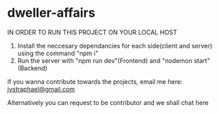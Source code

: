 # dweller-affairs

IN ORDER TO RUN THIS PROJECT ON YOUR LOCAL HOST
1. Install the neccesary dependancies for each side(client and server) using the command "npm i"
2. Run the server with "npm run dev"(Frontend) and "nodemon start"(Backend)

If you wanna contribute towards the projects, email me here: jvstraphael@gmail.com

Alternatively you can request to be contributor and we shall chat here
